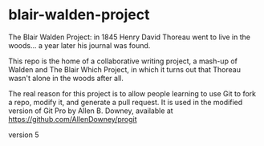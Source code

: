 blair-walden-project
====================

The Blair Walden Project: in 1845 Henry David Thoreau went to live in the woods... a year later his journal was found.

This repo is the home of a collaborative writing project, a mash-up of Walden and The Blair Which Project, in which it turns out that Thoreau wasn't alone in the woods after all.

The real reason for this project is to allow people learning to use Git to fork a repo, modify it, and generate a pull request.  It is used in the modified version of Git Pro by Allen B. Downey, available at https://github.com/AllenDowney/progit

version 5

